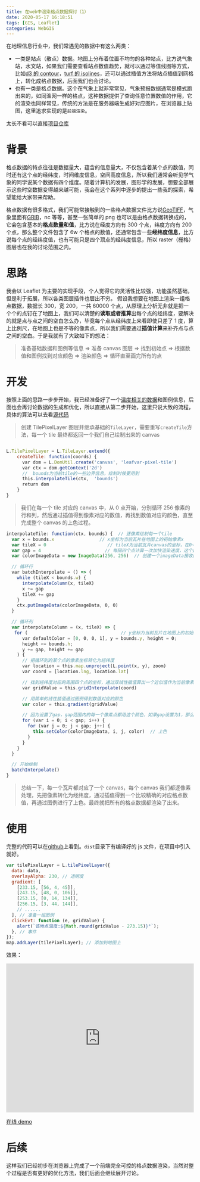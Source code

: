 ```yaml
---
title: 在web中渲染格点数据探讨（1）
date: 2020-05-17 16:18:51
tags: [GIS, Leaflet]
categories: WebGIS
---
```


在地理信息行业中，我们常遇见的数据中有这么两类：

- 一类是站点（散点）数据。地图上分布着位置不均匀的各种站点，比方说气象站，水文站，如果我们需要查看站点数值趋势，就可以通过等值线图等方式，比如[d3 的 contour](https://github.com/d3/d3-contour)，[turf 的 isolines](https://turfjs.org/docs/#isolines)，还可以通过插值方法将站点插值到网格上，转化成格点数据，后面我们也会讨论。
- 也有一类是格点数据。这个在气象上就非常常见，气象预报数据通常是模式跑出来的，如同渔网一样的格点，这种数据提供了查询任意位置数值的作用，它的渲染也同样常见，传统的方法是在服务器端生成好对应图片，在浏览器上贴图，这里追求实现的是`前端渲染`。

<!-- more -->

太长不看可以直接[项目仓库](https://github.com/zzcyrus/Leaflet.Tile.PixelLayer)

# 背景

格点数据的特点往往是数据量大，蕴含的信息量大，不仅包含着某个点的数值，同时还有这个点的经纬度，时间维度信息，空间高度信息，所以我们通常会听见学气象的同学说某个数据有四个维度。随着计算机的发展，图形学的发展，想要全部展示这些时空数据变得越来越可能，我会在这个系列中逐步的提出一些我的探索，希望能给大家带来帮助。

格点数据有很多格式，我们可能常接触到的一些格点数据文件比方说[GeoTIFF](https://en.wikipedia.org/wiki/GeoTIFF)，气象里面有[GRIB](https://en.wikipedia.org/wiki/GRIB)，nc 等等，甚至一张简单的 png 也可以是由格点数据转换成的，它会包含基本的**格点数量和值**，比方说在经度方向有 300 个点，纬度方向有 200 个点，那么整个文件包含了 6w 个格点的数值，还通常包含一些**经纬度信息**，比方说每个点的经纬度值，也有可能只是四个顶点的经纬度信息，所以 raster（栅格）图层也在我的讨论范围之内。

# 思路

我会以 Leaflet 为主要的实现手段，个人觉得它的灵活性比较强，功能虽然基础，但是利于拓展，所以各类图层插件也层出不穷。
假设我想要在地图上渲染一组格点数据，数据长 300，宽 200，一共 60000 个点，从原理上分析无非就是把一个个的点钉在了地图上，我们可以清楚的**读取或者推算**出每个点的经纬度，要解决的就是点与点之间的空白怎么办，毕竟每个点从经纬度上来看即使只差了 1 度，算上比例尺，在地图上也是不等的像素点，所以我们需要通过**插值计算**来补齐点与点之间的空白。于是我就有了大致如下的想法：

> 准备基础数据和图例等信息 => 准备 canvas 图层 => 找到初始点 => 根据数值和图例找到对应颜色 => 渲染颜色 => 循环直至画完所有的点

# 开发

按照上面的思路一步步开始，我已经准备好了一个[温度相关的数据](https://github.com/zzcyrus/Leaflet.Tile.PixelLayer/blob/master/demo/data.json)和图例信息，后面也会再讨论数据的生成和优化，所以直接从第二步开始，这里只说大致的流程，具体的算法可以去看[源代码](https://github.com/zzcyrus/Leaflet.Tile.PixelLayer/blob/master/src/index.js)

> 创建 TilePixelLayer 图层并继承基础的`TileLayer`，需要重写`createTile`方法，每一个 tile 最终都返回一个我们自己绘制出来的 canvas

```js

L.TilePixelLayer = L.TileLayer.extend({
    createTile: function(coords) {
      var dom = L.DomUtil.create('canvas', 'leafvar-pixel-tile')
      var ctx = dom.getContext('2d')
      //  bounds为当前tile的一些边界信息，绘制时候要用到
      this.interpolateTile(ctx,  'bounds')
      return dom
    }
}
```

> 我们在每一个 tile 对应的 canvas 中，从 0 点开始，分别循环 256 像素的行和列，然后通过插值得到像素对应的数值，再找到数值对应的颜色，直至完成整个 canvas 的上色过程。

```js
interpolateTile: function(ctx, bounds) {  // 逐像素绘制每一个tile
  var x = bounds.x                 // x坐标为当前瓦片在地图上的初始像素x
  var tileX = 0                       // tileX为当前瓦片canvas的坐标，在0~256之间循环
  var gap = 4                        // 每隔四个点计算一次加快渲染速度，这个数值可以自己设置
  var colorImageData = new ImageData(256, 256)  // 创建一个imageData接收颜色

  // 循环行
  var batchInterpolate = () => {
    while (tileX < bounds.w) {
      interpolateColumn(x, tileX)
      x += gap
      tileX += gap
    }
    ctx.putImageData(colorImageData, 0, 0)
  }

  // 循环列
  var interpolateColumn = (x, tileX) => {
   for (                                   // y坐标为当前瓦片在地图上的初始像素y
      var defaultColor = [0, 0, 0, 1], y = bounds.y, height = 0;
      height <= bounds.h;
      y += gap, height += gap
    ) {
      // 把循环到的某个点的像素坐标转化为经纬度
      var location = this.map.unproject(L.point(x, y), zoom)
      var coord = [location.lng, location.lat]

      // 找到经纬度对应的周围四个点的坐标，通过双线性插值算出一个近似值作为当前像素点的数值
      var gridValue = this.gridInterpolate(coord)

      // 用简单的线性插值通过图例得到数值对应的颜色
      var color = this.gradient(gridValue)

      // 因为设置了gap，gap范围内的每一个像素点都用这个颜色，如果gap设置为1，那么每个像素都独立参与了计算，性能有所慢，但是精度高
      for (var i = 0; i < gap; i++) {
        for (var j = 0; j < gap; j++) {
          this.setColor(colorImageData, i, j, color)  // 上色
        }
      }
    }
  }

  // 开始绘制
  batchInterpolate()
}
```

> 总结一下，每一个瓦片都对应了一个 canvas，每个 canvas 我们都逐像素处理，先把像素转化为经纬度，通过插值得到一个比较精确的对应格点数值，再通过图例进行了上色。最终就把所有的格点数据都渲染了出来。

# 使用

完整的代码可以在[github](https://github.com/zzcyrus/Leaflet.Tile.PixelLayer)上看到。`dist`目录下有编译好的 js 文件，在项目中引入就好。

```js
var tilePixelLayer = L.tilePixelLayer({
  data: data,
  overlayAlpha: 230, // 透明度
  gradient: [
    [233.15, [56, 4, 45]],
    [243.15, [48, 0, 106]],
    [253.15, [0, 14, 134]],
    [256.15, [3, 44, 144]],
    // ......
  ], // 准备一组图例
  clickEvt: function (e, gridValue) {
    alert(`该地点温度:${Math.round(gridValue - 273.15)}°`);
  }, // 事件
});
map.addLayer(tilePixelLayer); // 添加到地图上
```

效果：

 <iframe  
 height=400 
 width=100% 
 src="https://kael.top/Leaflet.Tile.PixelLayer/demo/"  
 frameborder=0  
 allowfullscreen>
 </iframe>

[在线 demo](https://kael.top/Leaflet.Tile.PixelLayer/demo/)

# 后续

这样我们已经初步在浏览器上完成了一个前端完全可控的格点数据渲染，当然对整个过程是否有更好的优化方法，我们后面会继续展开讨论。
